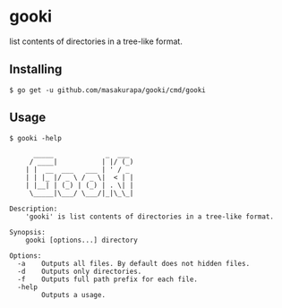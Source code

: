 # gooki
list contents of directories in a tree-like format.

## Installing

```
$ go get -u github.com/masakurapa/gooki/cmd/gooki
```

## Usage

```
$ gooki -help

	  _____             _  ___
	 / ____|           | |/ (_)
	| |  __  ___   ___ | ' / _
	| | |_ |/ _ \ / _ \|  < | |
	| |__| | (_) | (_) | . \| |
	 \_____|\___/ \___/|_|\_\_|

Description:
	'gooki' is list contents of directories in a tree-like format.

Synopsis:
	gooki [options...] directory

Options:
  -a	Outputs all files. By default does not hidden files.
  -d	Outputs only directories.
  -f	Outputs full path prefix for each file.
  -help
    	Outputs a usage.
```
